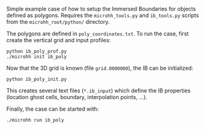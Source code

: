 Simple example case of how to setup the Immersed Boundaries for
objects defined as polygons. Requires the `microhh_tools.py` and `ib_tools.py`
scripts from the `microhh_root/python/` directory.

The polygons are defined in `poly_coordinates.txt`. To run the case,
first create the vertical grid and input profiles:

    python ib_poly_prof.py
    ./microhh init ib_poly

Now that the 3D grid is known (file `grid.0000000`), the IB can be
initialized:

    python ib_poly_init.py

This creates several text files (`*.ib_input`) which define the
IB properties (location ghost cells, boundary, interpolation points, ...).

Finally, the case can be started with:

    ./microhh run ib_poly
